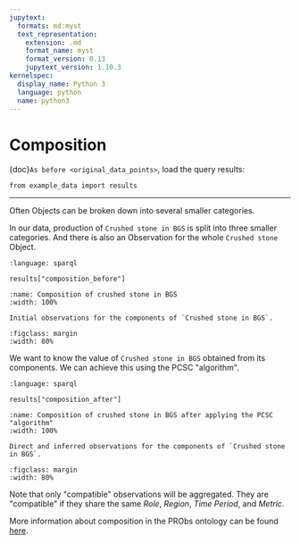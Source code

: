 ```yaml
---
jupytext:
  formats: md:myst
  text_representation:
    extension: .md
    format_name: myst
    format_version: 0.13
    jupytext_version: 1.10.3
kernelspec:
  display_name: Python 3
  language: python
  name: python3
---
```


# Composition

{doc}`As before <original_data_points>`, load the query results:

```{code-cell} ipython3
from example_data import results
```

---

Often Objects can be broken down into several smaller categories.

In our data, production of `Crushed stone in BGS` is split into three smaller categories.
And there is also an Observation for the whole `Crushed stone` Object.

```{literalinclude} queries/composition_before.rq
:language: sparql
```

```{code-cell} ipython3
results["composition_before"]
```

```{figure} figures/CompositionBefore.svg
:name: Composition of crushed stone in BGS
:width: 100%

Initial observations for the components of `Crushed stone in BGS`.
```

```{figure} figures/CE-Legend_vertical.svg
:figclass: margin
:width: 80%
```

We want to know the value of `Crushed stone in BGS` obtained from its components.
We can achieve this using the PCSC "algorithm".

```{literalinclude} queries/composition_after.rq
:language: sparql
```

```{code-cell} ipython3
results["composition_after"]
```

```{figure} figures/CompositionAfter.svg
:name: Composition of crushed stone in BGS after applying the PCSC "algorithm"
:width: 100%

Direct and inferred observations for the components of `Crushed stone in BGS`.
```

```{figure} figures/CE-Legend_vertical.svg
:figclass: margin
:width: 80%
```

Note that only "compatible" observations will be aggregated.
They are "compatible" if they share the same _Role_, _Region_, _Time Period_, and _Metric_.

More information about composition in the PRObs ontology can be found [here](https://ukfires.github.io/probs-ontology).
